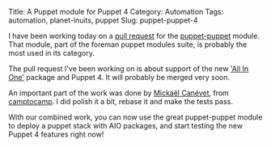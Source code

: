 Title: A Puppet module for Puppet 4
Category: Automation
Tags: automation, planet-inuits, puppet
Slug: puppet-puppet-4

I have been working today on a [pull request][pr1] for the [puppet-puppet][repo]
module. That module, part of the foreman puppet modules suite, is probably the
most used in its category.

The pull request I've been working on is about support of the new ['All In One'][aio]
package and Puppet 4. It will probably be merged very soon.

An important part of the work was done by [Mickaël Canévet][mca], from [camptocamp][c2c].
I did polish it a bit, rebase it and make the tests pass.

With our combined work, you can now use the great puppet-puppet module to deploy
a puppet stack with AIO packages, and start testing the new Puppet 4 features right now!


[pr1]: https://github.com/theforeman/puppet-puppet/pull/290
[repo]: https://github.com/theforeman/puppet-puppet/
[aio]: https://puppetlabs.com/blog/say-hello-open-source-puppet-4
[mca]: https://github.com/mcanevet
[c2c]: http://camptocamp.com
